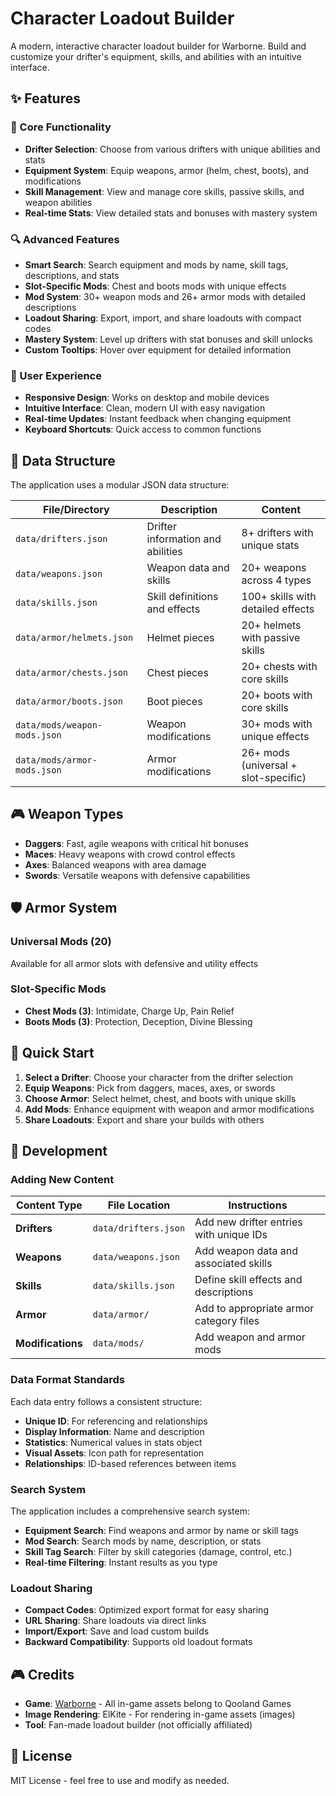 # Character Loadout Builder

A modern, interactive character loadout builder for Warborne. Build and customize your drifter's equipment, skills, and abilities with an intuitive interface.

## ✨ Features

### 🎯 Core Functionality
- **Drifter Selection**: Choose from various drifters with unique abilities and stats
- **Equipment System**: Equip weapons, armor (helm, chest, boots), and modifications
- **Skill Management**: View and manage core skills, passive skills, and weapon abilities
- **Real-time Stats**: View detailed stats and bonuses with mastery system

### 🔍 Advanced Features
- **Smart Search**: Search equipment and mods by name, skill tags, descriptions, and stats
- **Slot-Specific Mods**: Chest and boots mods with unique effects
- **Mod System**: 30+ weapon mods and 26+ armor mods with detailed descriptions
- **Loadout Sharing**: Export, import, and share loadouts with compact codes
- **Mastery System**: Level up drifters with stat bonuses and skill unlocks
- **Custom Tooltips**: Hover over equipment for detailed information

### 📱 User Experience
- **Responsive Design**: Works on desktop and mobile devices
- **Intuitive Interface**: Clean, modern UI with easy navigation
- **Real-time Updates**: Instant feedback when changing equipment
- **Keyboard Shortcuts**: Quick access to common functions

## 📁 Data Structure

The application uses a modular JSON data structure:

| File/Directory | Description | Content |
|---|---|---|
| `data/drifters.json` | Drifter information and abilities | 8+ drifters with unique stats |
| `data/weapons.json` | Weapon data and skills | 20+ weapons across 4 types |
| `data/skills.json` | Skill definitions and effects | 100+ skills with detailed effects |
| `data/armor/helmets.json` | Helmet pieces | 20+ helmets with passive skills |
| `data/armor/chests.json` | Chest pieces | 20+ chests with core skills |
| `data/armor/boots.json` | Boot pieces | 20+ boots with core skills |
| `data/mods/weapon-mods.json` | Weapon modifications | 30+ mods with unique effects |
| `data/mods/armor-mods.json` | Armor modifications | 26+ mods (universal + slot-specific) |

## 🎮 Weapon Types

- **Daggers**: Fast, agile weapons with critical hit bonuses
- **Maces**: Heavy weapons with crowd control effects
- **Axes**: Balanced weapons with area damage
- **Swords**: Versatile weapons with defensive capabilities

## 🛡️ Armor System

### Universal Mods (20)
Available for all armor slots with defensive and utility effects

### Slot-Specific Mods
- **Chest Mods (3)**: Intimidate, Charge Up, Pain Relief
- **Boots Mods (3)**: Protection, Deception, Divine Blessing

## 🚀 Quick Start

1. **Select a Drifter**: Choose your character from the drifter selection
2. **Equip Weapons**: Pick from daggers, maces, axes, or swords
3. **Choose Armor**: Select helmet, chest, and boots with unique skills
4. **Add Mods**: Enhance equipment with weapon and armor modifications
5. **Share Loadouts**: Export and share your builds with others

## 🔧 Development

### Adding New Content

| Content Type | File Location | Instructions |
|---|---|---|
| **Drifters** | `data/drifters.json` | Add new drifter entries with unique IDs |
| **Weapons** | `data/weapons.json` | Add weapon data and associated skills |
| **Skills** | `data/skills.json` | Define skill effects and descriptions |
| **Armor** | `data/armor/` | Add to appropriate armor category files |
| **Modifications** | `data/mods/` | Add weapon and armor mods |

### Data Format Standards

Each data entry follows a consistent structure:

- **Unique ID**: For referencing and relationships
- **Display Information**: Name and description
- **Statistics**: Numerical values in stats object
- **Visual Assets**: Icon path for representation
- **Relationships**: ID-based references between items

### Search System

The application includes a comprehensive search system:

- **Equipment Search**: Find weapons and armor by name or skill tags
- **Mod Search**: Search mods by name, description, or stats
- **Skill Tag Search**: Filter by skill categories (damage, control, etc.)
- **Real-time Filtering**: Instant results as you type

### Loadout Sharing

- **Compact Codes**: Optimized export format for easy sharing
- **URL Sharing**: Share loadouts via direct links
- **Import/Export**: Save and load custom builds
- **Backward Compatibility**: Supports old loadout formats

## 🎮 Credits

- **Game**: [Warborne](https://warborne.qoolandgames.com/) - All in-game assets belong to Qooland Games
- **Image Rendering**: ElKite - For rendering in-game assets (images)
- **Tool**: Fan-made loadout builder (not officially affiliated)

## 📄 License

MIT License - feel free to use and modify as needed.
